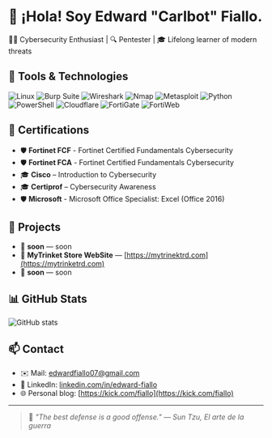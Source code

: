 # 👋 ¡Hola! Soy Edward "Carlbot" Fiallo.

🧑‍💻 Cybersecurity Enthusiast  | 🔍 Pentester | 🎓 Lifelong learner of modern threats

## 🧰 Tools & Technologies

![Linux](https://img.shields.io/badge/Kali_Linux-557C94?style=flat&logo=linux&logoColor=white)
![Burp Suite](https://img.shields.io/badge/Burp_Suite-FF6F00?style=flat)
![Wireshark](https://img.shields.io/badge/Wireshark-1679A7?style=flat&logo=wireshark&logoColor=white)
![Nmap](https://img.shields.io/badge/Nmap-000000?style=flat)
![Metasploit](https://img.shields.io/badge/Metasploit-4A4A4A?style=flat)
![Python](https://img.shields.io/badge/Python-3776AB?style=flat&logo=python&logoColor=white)
![PowerShell](https://img.shields.io/badge/PowerShell-5391FE?style=flat&logo=powershell&logoColor=white)
![Cloudflare](https://img.shields.io/badge/Cloudflare-F38020?style=flat&logo=cloudflare&logoColor=white)
![FortiGate](https://img.shields.io/badge/FortiGate-FF0000?style=flat)
![FortiWeb](https://img.shields.io/badge/FortiWeb-005CB9?style=flat)

## 📜 Certifications

- 🛡️ **Fortinet FCF** - Fortinet Certified Fundamentals Cybersecurity
- 🛡️ **Fortinet FCA** - Fortinet Certified Fundamentals Cybersecurity
- 🎓 **Cisco** – Introduction to Cybersecurity
- 🎓 **Certiprof** – Cybersecurity Awareness
- 🛡️ **Microsoft** - Microsoft Office Specialist: Excel (Office 2016)

## 📁 Projects

- 🔐 **soon** — soon
- 🧪 **MyTrinket Store WebSite** — [https://mytrinektrd.com](https://mytrinketrd.com)
- 🔎 **soon** — soon

## 📊 GitHub Stats

![GitHub stats](https://github-readme-stats.vercel.app/api?username=fiall0&show_icons=true&theme=github_dark)

## 📫 Contact

- ✉️ Mail: edwardfiallo07@gmail.com  
- 💼 LinkedIn: [linkedin.com/in/edward-fiallo](https://linkedin.com/in/edward-fiallo)
- 🌐 Personal blog: [https://kick.com/fiallo](https://kick.com/fiallo)

---

> 🧠 *"The best defense is a good offense." — Sun Tzu, El arte de la guerra*
